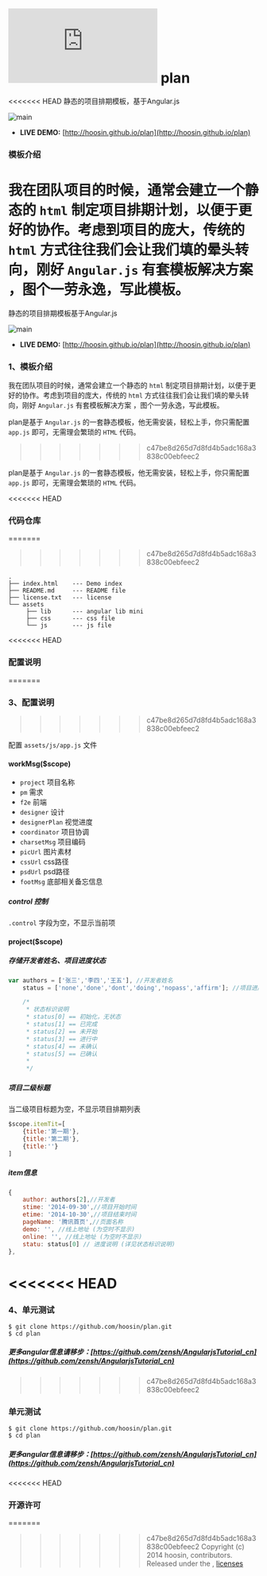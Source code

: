 
![](http://www.easyicon.net/api/resize_png_new.php?id=1097043&size=24) plan  
====

<<<<<<< HEAD
静态的项目排期模板，基于Angular.js 

![main](https://raw.githubusercontent.com/hoosin/plan/master/assets/main.jpg)

- **LIVE DEMO:** [http://hoosin.github.io/plan](http://hoosin.github.io/plan)

### 模板介绍

我在团队项目的时候，通常会建立一个静态的 ```html``` 制定项目排期计划，以便于更好的协作。考虑到项目的庞大，传统的 ```html``` 方式往往我们会让我们填的晕头转向，刚好 ```Angular.js``` 有套模板解决方案 ，图个一劳永逸，写此模板。
=======
静态的项目排期模板基于Angular.js 

![main](https://raw.githubusercontent.com/hoosin/plan/master/assets/main.jpg)


- **LIVE DEMO:** [http://hoosin.github.io/plan](http://hoosin.github.io/plan)

### 1、模板介绍

我在团队项目的时候，通常会建立一个静态的 ```html``` 制定项目排期计划，以便于更好的协作。考虑到项目的庞大，传统的 ```html``` 方式往往我们会让我们填的晕头转向，刚好 ```Angular.js``` 有套模板解决方案 ，图个一劳永逸，写此模板。

plan是基于 ```Angular.js``` 的一套静态模板，他无需安装，轻松上手，你只需配置 ``` app.js ``` 即可，无需理会繁琐的 ```HTML``` 代码。
>>>>>>> c47be8d265d7d8fd4b5adc168a3838c00ebfeec2

plan是基于 ```Angular.js``` 的一套静态模板，他无需安装，轻松上手，你只需配置 ``` app.js ``` 即可，无需理会繁琐的 ```HTML``` 代码。

<<<<<<< HEAD
### 代码仓库

=======
>>>>>>> c47be8d265d7d8fd4b5adc168a3838c00ebfeec2
```
.
├── index.html    --- Demo index
├── README.md     --- README file
├── license.txt   --- license
└── assets
     ├── lib      --- angular lib mini
     ├── css      --- css file
     └── js       --- js file
```

<<<<<<< HEAD
### 配置说明
=======
### 3、配置说明
>>>>>>> c47be8d265d7d8fd4b5adc168a3838c00ebfeec2

配置 ```assets/js/app.js``` 文件

#### workMsg($scope)

- ```project```      项目名称
- ```pm```           需求
- ```f2e```          前端
- ```designer```     设计
- ```designerPlan``` 视觉进度
- ```coordinator```  项目协调
- ```charsetMsg```   项目编码
- ```picUrl```       图片素材
- ```cssUrl```       css路径
- ```psdUrl```       psd路径
- ```footMsg```      底部相关备忘信息

##### control 控制

```.control``` 字段为空，不显示当前项

#### project($scope)

##### 存储开发者姓名、项目进度状态

```js
var authors = ['张三','李四','王五'], //开发者姓名
	status = ['none','done','dont','doing','nopass','affirm']; //项目进度状态

	/*
	 * 状态标识说明
	 * status[0] == 初始化，无状态
	 * status[1] == 已完成
	 * status[2] == 未开始
	 * status[3] == 进行中
	 * status[4] == 未确认
	 * status[5] == 已确认
	 * 
	 */ 
```

##### 项目二级标题

当二级项目标题为空，不显示项目排期列表

```js
$scope.itemTit=[
	{title:'第一期'},
	{title:'第二期'},
	{title:''}
] 
```

##### item信息 

```js
{
	author: authors[2],//开发者
	stime: '2014-09-30',//项目开始时间
	etime: '2014-10-30',//项目结束时间
	pageName: '腾讯首页',//页面名称
	demo: '', //线上地址 (为空时不显示)
	online: '', //线上地址 (为空时不显示)
	statu: status[0] // 进度说明 (详见状态标识说明)
},
```
<<<<<<< HEAD
=======

### 4、单元测试  

```
$ git clone https://github.com/hoosin/plan.git
$ cd plan
```


##### 更多angular信息请移步：[https://github.com/zensh/AngularjsTutorial_cn](https://github.com/zensh/AngularjsTutorial_cn)
>>>>>>> c47be8d265d7d8fd4b5adc168a3838c00ebfeec2

### 单元测试  

```
$ git clone https://github.com/hoosin/plan.git
$ cd plan
```


##### 更多angular信息请移步：[https://github.com/zensh/AngularjsTutorial_cn](https://github.com/zensh/AngularjsTutorial_cn)

<<<<<<< HEAD
### 开源许可

=======
>>>>>>> c47be8d265d7d8fd4b5adc168a3838c00ebfeec2
Copyright (c) 2014 hoosin, contributors.
Released under the ,  [licenses](https://raw.githubusercontent.com/hoosin/plan/master/LICENSE)
